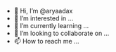 - 👋 Hi, I’m @aryaadax
- 👀 I’m interested in ...
- 🌱 I’m currently learning ...
- 💞️ I’m looking to collaborate on ...
- 📫 How to reach me ...

<!---
aryaadax/aryaadax is a ✨ special ✨ repository because its `README.md` (this file) appears on your GitHub profile.
You can click the Preview link to take a look at your changes.
--->
